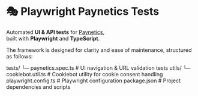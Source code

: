 # 🎭 Playwright Paynetics Tests

Automated **UI & API tests** for [Paynetics](https://www.paynetics.digital),  
built with **Playwright** and **TypeScript**.

The framework is designed for clarity and ease of maintenance, structured as follows:

tests/
 └─ paynetics.spec.ts       # UI navigation & URL validation tests
utils/
 └─ cookiebot.util.ts       # Cookiebot utility for cookie consent handling
playwright.config.ts        # Playwright configuration
package.json                # Project dependencies and scripts